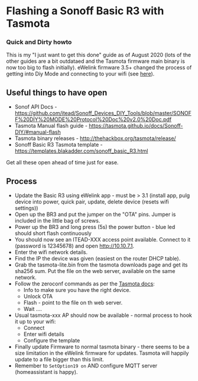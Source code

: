 # Flashing a Sonoff Basic R3 with Tasmota

### Quick and Dirty howto

This is my "I just want to get this done" guide as of August 2020 (lots of the other guides are a bit outdataed and the Tasmota firmware main binary is now too big to flash initially). 
eWelink firmware 3.5+ changed the process of getting into Diy Mode and connecting to your wifi (see [here](https://github.com/itead/Sonoff_Devices_DIY_Tools/issues/75#issuecomment-609036245)).


## Useful things to have open

* Sonof API Docs - https://github.com/itead/Sonoff_Devices_DIY_Tools/blob/master/SONOFF%20DIY%20MODE%20Protocol%20Doc%20v2.0%20Doc.pdf
* Tasmota Manual flash guide - https://tasmota.github.io/docs/Sonoff-DIY/#manual-flash
* Tasmota binary releases - http://thehackbox.org/tasmota/release/
* Sonoff Basic R3 Tasmota template - https://templates.blakadder.com/sonoff_basic_R3.html

Get all these open ahead of time just for ease. 

## Process

* Update the Basic R3 using eWelink app - must be > 3.1 (install app, pulg device into power, quick pair, update, delete device (resets wifi settings))
* Open up the BR3 and put the jumper on the "OTA" pins. Jumper is included in the little bag of screws. 
* Power up the BR3 and long press (5s) the power button - blue led should short flash continuously
* You should now see an ITEAD-XXX access point available. Connect to it (password is 12345678) and open http://10.10.7.1.
* Enter the wifi network details. 
* Find the IP the device was given (easiest on the router DHCP table).
* Grab the tasmota-lite.bin from the tasmota downloads page and get its sha256 sum. Put the file on the web server, available on the same network. 
* Follow the zeroconf commands as per the [Tasmota docs](https://tasmota.github.io/docs/Sonoff-DIY/#flash-the-firmware-and-confirm):
  - Info to make sure you have the right device.
  - Unlock OTA 
  - Flash - point to the file on th web server. 
  - Wait ....
* Usual tasmota-xxx AP should now be available - normal process to hook it up to your wifi:
  - Connect
  - Enter wifi details
  - Configure the template
* Finally update Firmware to normal tasmota binary - there seems to be a size limitation in the eWelink firmware for updates. Tasmota will happily update to a file bigger than this limit. 
* Remember to `SetOption19 on` AND configure MQTT server (homeassistant is happy).
